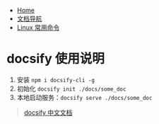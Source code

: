 


- [Home](//blog.kail.xyz)
- [文档导航](//blog.kail.xyz/docsify)
- [Linux 常用命令](//blog.kail.xyz/docsify/docs/linux)


# docsify 使用说明

1. 安装 `npm i docsify-cli -g`
2. 初始化 `docsify init ./docs/some_doc`
3. 本地启动服务：`docsify serve ./docs/some_doc`

> [docsify 中文文档](https://docsify.now.sh/zh-cn/)
